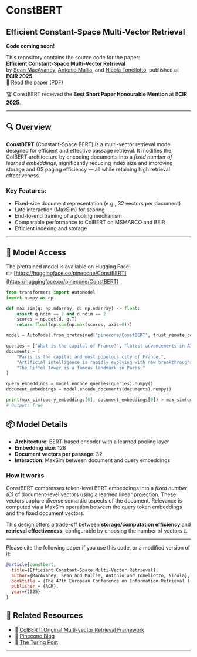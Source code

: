 # ConstBERT  
## Efficient Constant-Space Multi-Vector Retrieval

**Code coming soon!**

This repository contains the source code for the paper:  
**Efficient Constant-Space Multi-Vector Retrieval**  
by [Sean MacAvaney](https://macavaney.us/), [Antonio Mallia](https://antoniomallia.it), and [Nicola Tonellotto](https://tonellotto.github.io/), published at **ECIR 2025**.  
📄 [Read the paper (PDF)](./ConstBERT.pdf)

🏆 ConstBERT received the **Best Short Paper Honourable Mention** at **ECIR 2025**.

---

## 🔍 Overview

**ConstBERT** (Constant-Space BERT) is a multi-vector retrieval model designed for efficient and effective passage retrieval. It modifies the ColBERT architecture by encoding documents into a *fixed number of learned embeddings*, significantly reducing index size and improving storage and OS paging efficiency — all while retaining high retrieval effectiveness.

### Key Features:
- Fixed-size document representation (e.g., 32 vectors per document)
- Late interaction (MaxSim) for scoring
- End-to-end training of a pooling mechanism
- Comparable performance to ColBERT on MSMARCO and BEIR
- Efficient indexing and storage

---

## 🔗 Model Access

The pretrained model is available on Hugging Face:  
👉 [https://huggingface.co/pinecone/ConstBERT](https://huggingface.co/pinecone/ConstBERT)

```python
from transformers import AutoModel
import numpy as np

def max_sim(q: np.ndarray, d: np.ndarray) -> float:
    assert q.ndim == 2 and d.ndim == 2
    scores = np.dot(d, q.T)
    return float(np.sum(np.max(scores, axis=0)))

model = AutoModel.from_pretrained("pinecone/ConstBERT", trust_remote_code=True)

queries = ["What is the capital of France?", "latest advancements in AI"]
documents = [
    "Paris is the capital and most populous city of France.",
    "Artificial intelligence is rapidly evolving with new breakthroughs.",
    "The Eiffel Tower is a famous landmark in Paris."
]

query_embeddings = model.encode_queries(queries).numpy()
document_embeddings = model.encode_documents(documents).numpy()

print(max_sim(query_embeddings[0], document_embeddings[0]) > max_sim(query_embeddings[0], document_embeddings[1]))
# Output: True
```

## 📦 Model Details

- **Architecture**: BERT-based encoder with a learned pooling layer  
- **Embedding size**: 128  
- **Document vectors per passage**: 32  
- **Interaction**: MaxSim between document and query embeddings

### How it works

ConstBERT compresses token-level BERT embeddings into a *fixed number (C)* of document-level vectors using a learned linear projection. These vectors capture diverse semantic aspects of the document. Relevance is computed via a MaxSim operation between the query token embeddings and the fixed document vectors.

This design offers a trade-off between **storage/computation efficiency** and **retrieval effectiveness**, configurable by choosing the number of vectors `C`.

---

Please cite the following paper if you use this code, or a modified version of it:
```bibtex
@article{constbert,
  title={Efficient Constant-Space Multi-Vector Retrieval},
  author={MacAvaney, Sean and Mallia, Antonio and Tonellotto, Nicola},
  booktitle = {The 47th European Conference on Information Retrieval ({ECIR})},
  publisher = {ACM},
  year={2025}
}
```

## 📎 Related Resources

- 🔬 [ColBERT: Original Multi-vector Retrieval Framework](https://github.com/stanford-futuredata/ColBERT)  
- 📝 [Pinecone Blog](https://www.pinecone.io/blog/cascading-retrieval-with-multi-vector-representations/)  
- 🔗 [The Turing Post](https://www.turingpost.com/p/bert)
---
